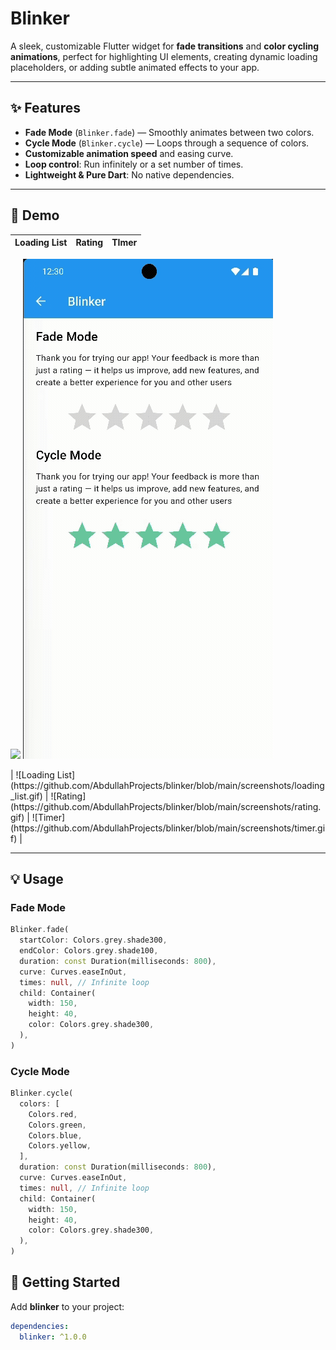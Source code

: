 # Blinker

A sleek, customizable Flutter widget for **fade transitions** and **color cycling animations**, perfect for highlighting UI elements, creating dynamic loading placeholders, or adding subtle animated effects to your app.

---

## ✨ Features

- **Fade Mode** (`Blinker.fade`) — Smoothly animates between two colors.
- **Cycle Mode** (`Blinker.cycle`) — Loops through a sequence of colors.
- **Customizable animation speed** and easing curve.
- **Loop control**: Run infinitely or a set number of times.
- **Lightweight & Pure Dart**: No native dependencies.

---

## 📸 Demo

| Loading List | Rating | TImer |
|------------------|--------------------|------------------|
<p>
    <img src="https://github.com/AbdullahProjects/blinker/blob/main/screenshots/loading_list.gif)"/>
    <img src="https://github.com/AbdullahProjects/blinker/blob/main/screenshots/rating.gif"/>
</p>
| ![Loading List](https://github.com/AbdullahProjects/blinker/blob/main/screenshots/loading_list.gif) | ![Rating](https://github.com/AbdullahProjects/blinker/blob/main/screenshots/rating.gif) | ![Timer](https://github.com/AbdullahProjects/blinker/blob/main/screenshots/timer.gif) |

---

## 💡 Usage

### Fade Mode

```dart
Blinker.fade(
  startColor: Colors.grey.shade300,
  endColor: Colors.grey.shade100,
  duration: const Duration(milliseconds: 800),
  curve: Curves.easeInOut,
  times: null, // Infinite loop
  child: Container(
    width: 150,
    height: 40,
    color: Colors.grey.shade300,
  ),
)
```

### Cycle Mode

```dart
Blinker.cycle(
  colors: [
    Colors.red,
    Colors.green,
    Colors.blue,
    Colors.yellow,
  ],
  duration: const Duration(milliseconds: 800),
  curve: Curves.easeInOut,
  times: null, // Infinite loop
  child: Container(
    width: 150,
    height: 40,
    color: Colors.grey.shade300,
  ),
)
```


## 🚀 Getting Started

Add **blinker** to your project:

```yaml
dependencies:
  blinker: ^1.0.0
